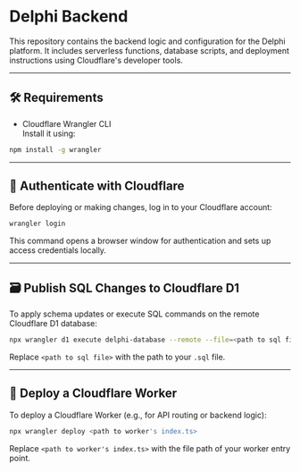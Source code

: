 # Delphi Backend

This repository contains the backend logic and configuration for the Delphi platform. It includes serverless functions, database scripts, and deployment instructions using Cloudflare's developer tools.

---

## 🛠 Requirements

- Cloudflare Wrangler CLI  
  Install it using:

```bash
npm install -g wrangler
```

---

## 🔐 Authenticate with Cloudflare

Before deploying or making changes, log in to your Cloudflare account:

```bash
wrangler login
```

This command opens a browser window for authentication and sets up access credentials locally.

---

## 🗃️ Publish SQL Changes to Cloudflare D1

To apply schema updates or execute SQL commands on the remote Cloudflare D1 database:

```bash
npx wrangler d1 execute delphi-database --remote --file=<path to sql file>
```

Replace `<path to sql file>` with the path to your `.sql` file.

---

## 🚀 Deploy a Cloudflare Worker

To deploy a Cloudflare Worker (e.g., for API routing or backend logic):

```bash
npx wrangler deploy <path to worker's index.ts>
```

Replace `<path to worker's index.ts>` with the file path of your worker entry point.

